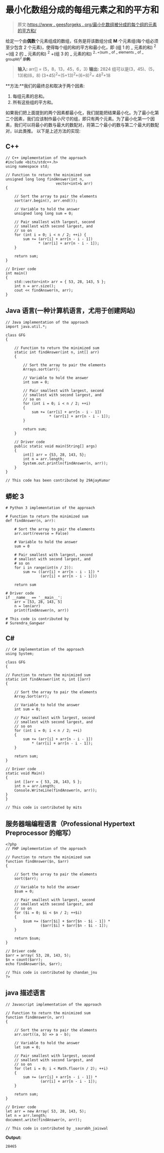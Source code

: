 # 最小化数组分成的每组元素之和的平方和

> 原文:[https://www . geesforgeks . org/最小化数组被分成的每个组的元素的平方和/](https://www.geeksforgeeks.org/minimize-the-sum-of-the-squares-of-the-sum-of-elements-of-each-group-the-array-is-divided-into/)

给定一个由**偶数**个元素组成的数组，任务是将该数组分成 **M** 个元素组(每个组必须至少包含 2 个元素)，使得每个组的和的平方和最小化，即
(组 1 的 _ 元素的和) <sup>2</sup> +(组 2 的 _ 元素的和) <sup>2</sup> +(组 3 的 _ 元素的和) <sup>2..+(sum _ of _ elements _ of _ groupM)<sup>2</sup>
**示例:**</sup> 

> **输入:** arr[] = {5，8，13，45，6，3}
> **输出:** 2824
> 组可以是(3，45)、(5，13)和(6，8)
> (3+45)<sup>2</sup>+(5+13)<sup>2</sup>+(6+8)<sup>2</sup>= 48<sup>2</sup>+18

**方法:**我们的最终总和取决于两个因素:

1.  每组元素的总和。
2.  所有这些组的平方和。

如果我们把上面提到的两个因素都最小化，我们就能把结果最小化。为了最小化第二个因素，我们应该制作最小尺寸的组，即只有两个元素。为了最小化第一个因素，我们可以将最小的数与最大的数配对，将第二个最小的数与第二个最大的数配对，以此类推。
以下是上述方法的实现:

## C++

```
// C++ implementation of the approach
#include <bits/stdc++.h>
using namespace std;

// Function to return the minimized sum
unsigned long long findAnswer(int n,
                       vector<int>& arr)
{

    // Sort the array to pair the elements
    sort(arr.begin(), arr.end());

    // Variable to hold the answer
    unsigned long long sum = 0;

    // Pair smallest with largest, second
    // smallest with second largest, and
    // so on
    for (int i = 0; i < n / 2; ++i) {
        sum += (arr[i] + arr[n - i - 1])
               * (arr[i] + arr[n - i - 1]);
    }

    return sum;
}

// Driver code
int main()
{
    std::vector<int> arr = { 53, 28, 143, 5 };
    int n = arr.size();
    cout << findAnswer(n, arr);
}
```

## Java 语言(一种计算机语言，尤用于创建网站)

```
// Java implementation of the approach
import java.util.*;

class GFG
{

    // Function to return the minimized sum
    static int findAnswer(int n, int[] arr)
    {

        // Sort the array to pair the elements
        Arrays.sort(arr);

        // Variable to hold the answer
        int sum = 0;

        // Pair smallest with largest, second
        // smallest with second largest, and
        // so on
        for (int i = 0; i < n / 2; ++i)
        {
            sum += (arr[i] + arr[n - i - 1])
                    * (arr[i] + arr[n - i - 1]);
        }

        return sum;
    }

    // Driver code
    public static void main(String[] args)
    {
        int[] arr = {53, 28, 143, 5};
        int n = arr.length;
        System.out.println(findAnswer(n, arr));
    }
}

// This code has been contributed by 29AjayKumar
```

## 蟒蛇 3

```
# Python 3 implementation of the approach

# Function to return the minimized sum
def findAnswer(n, arr):

    # Sort the array to pair the elements
    arr.sort(reverse = False)

    # Variable to hold the answer
    sum = 0

    # Pair smallest with largest, second
    # smallest with second largest, and
    # so on
    for i in range(int(n / 2)):
        sum += ((arr[i] + arr[n - i - 1]) *
                (arr[i] + arr[n - i - 1]))

    return sum

# Driver code
if __name__ == '__main__':
    arr = [53, 28, 143, 5]
    n = len(arr)
    print(findAnswer(n, arr))

# This code is contributed by
# Surendra_Gangwar
```

## C#

```
// C# implementation of the approach
using System;

class GFG
{

// Function to return the minimized sum
static int findAnswer(int n, int []arr)
{

    // Sort the array to pair the elements
    Array.Sort(arr);

    // Variable to hold the answer
    int sum = 0;

    // Pair smallest with largest, second
    // smallest with second largest, and
    // so on
    for (int i = 0; i < n / 2; ++i)
    {
        sum += (arr[i] + arr[n - i - 1])
            * (arr[i] + arr[n - i - 1]);
    }

    return sum;
}

// Driver code
static void Main()
{
    int []arr = { 53, 28, 143, 5 };
    int n = arr.Length;
    Console.WriteLine(findAnswer(n, arr));
}
}

// This code is contributed by mits
```

## 服务器端编程语言（Professional Hypertext Preprocessor 的缩写）

```
<?php
// PHP implementation of the approach

// Function to return the minimized sum
function findAnswer($n, $arr)
{

    // Sort the array to pair the elements
    sort($arr);

    // Variable to hold the answer
    $sum = 0;

    // Pair smallest with largest, second
    // smallest with second largest, and
    // so on
    for ($i = 0; $i < $n / 2; ++$i)
    {
        $sum += ($arr[$i] + $arr[$n - $i - 1]) *
                ($arr[$i] + $arr[$n - $i - 1]);
    }

    return $sum;
}

// Driver code
$arr = array( 53, 28, 143, 5);
$n = count($arr);
echo findAnswer($n, $arr);

// This code is contributed by chandan_jnu
?>
```

## java 描述语言

```
// Javascript implementation of the approach

// Function to return the minimized sum
function findAnswer(n, arr)
{

    // Sort the array to pair the elements
    arr.sort((a, b) => a - b);

    // Variable to hold the answer
    let sum = 0;

    // Pair smallest with largest, second
    // smallest with second largest, and
    // so on
    for (let i = 0; i < Math.floor(n / 2); ++i)
    {
        sum += (arr[i] + arr[n - i - 1]) *
                (arr[i] + arr[n - i - 1]);
    }

    return sum;
}

// Driver code
let arr = new Array( 53, 28, 143, 5);
let n = arr.length;
document.write(findAnswer(n, arr));

// This code is contributed by _saurabh_jaiswal
```

**Output:** 

```
28465
```